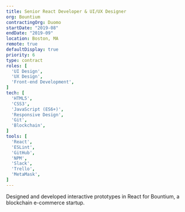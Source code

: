 ```yaml
---
title: Senior React Developer & UI/UX Designer
org: Bountium
contractingOrg: Duomo
startDate: "2019-08"
endDate: "2019-09"
location: Boston, MA
remote: true
defaultDisplay: true
priority: 6
type: contract
roles: [
  'UI Design',
  'UX Design',
  'Front-end Development',
]
tech: [
  'HTML5',
  'CSS3',
  'JavaScript (ES6+)',
  'Responsive Design',
  'Git',
  'Blockchain',
]
tools: [
  'React',
  'ESLint',
  'GitHub',
  'NPM',
  'Slack',
  'Trello',
  'MetaMask',
]
---
```


Designed and developed interactive prototypes in React for Bountium, a blockchain e-commerce startup.